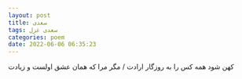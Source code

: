 ```yaml
---
layout: post
title: سعدی
tags: سعدی غزل
categories: poem
date: 2022-06-06 06:35:23
---
```


کهن شود همه کس را به روزگار ارادت / مگر مرا که همان عشق اولست و زیادت
